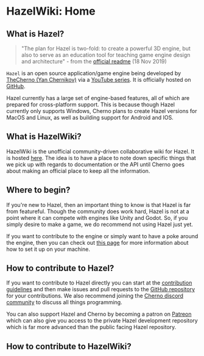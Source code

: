 # HazelWiki: Home

## What is Hazel?

> "The plan for Hazel is two-fold: to create a powerful 3D engine, but also to serve as an education tool for teaching game engine design and architecture" - from the [official readme](https://github.com/TheCherno/Hazel/blob/master/README.md) (18 Nov 2019)

`Hazel` is an open source application/game engine being developed by [TheCherno (Yan Chernikov)](https://thecherno.com/) via a [YouTube series](https://thecherno.com/engine). It is officially hosted on [GitHub](https://github.com/TheCherno/Hazel).

Hazel currently has a large set of engine-based features, all of which are prepared for cross-platform support. This is because though Hazel currently only supports Windows, Cherno plans to create Hazel versions for MacOS and Linux, as well as building support for Android and IOS.

## What is HazelWiki?

HazelWiki is the unofficial community-driven collaborative wiki for Hazel. It is hosted [here](https://thechernocommunity.github.io/HazelWiki/). The idea is to have a place to note down specific things that we pick up with regards to documentation or the API until Cherno goes about making an official place to keep all the information.

## Where to begin?

If you're new to Hazel, then an important thing to know is that Hazel is far from featureful. Though the community does work hard, Hazel is not at a point where it can compete with engines like Unity and Godot. So, if you simply desire to make a game, we do recommend not using Hazel just yet.

If you want to contribute to the engine or simply want to have a poke around the engine, then you can check out [this page](https://thechernocommunity.github.io/HazelWiki/BuildingHazel) for more information about how to set it up on your machine.

## How to contribute to Hazel?

If you want to contribute to Hazel directly you can start at the [contribution guidelines](https://github.com/TheCherno/Hazel/blob/master/.github/CONTRIBUTING.md) and then make issues and pull requests to the [GitHub repository](https://github.com/TheCherno/Hazel) for your contributions. We also recommend joining the [Cherno discord community](https://thecherno.com/discord) to discuss all things programming.

You can also support Hazel and Cherno by becoming a patron on [Patreon](https://patreon.com/thecherno) which can also give you access to the private Hazel development repository which is far more advanced than the public facing Hazel repository.

## How to contribute to HazelWiki?
